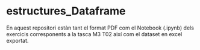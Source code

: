 # estructures_Dataframe
En aquest repositori estàn tant el format PDF com el Notebook (.ipynb) dels exercicis corresponents a la tasca M3 T02 així com el dataset en excel exportat.
